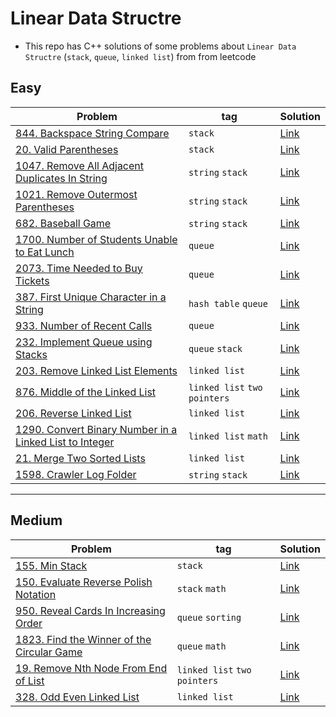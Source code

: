 # Linear Data Structre
- This repo has C++ solutions of some problems about `Linear Data Structre` (`stack`, `queue`, `linked list`) from from leetcode
## Easy
|Problem|tag|Solution|
|-------|---|--------|
|[844. Backspace String Compare](https://leetcode.com/problems/backspace-string-compare/)|`stack`|[Link](844-Backspace_String_Compare.cpp)|
|[20. Valid Parentheses](https://leetcode.com/problems/valid-parentheses/)|`stack`|[Link](20-Vaild_Parentheses.cpp)|
|[1047. Remove All Adjacent Duplicates In String](https://leetcode.com/problems/remove-all-adjacent-duplicates-in-string/description/)|`string` `stack`|[Link](1047-Remove_all_adacent_duplicates_in_string.cpp)|
|[1021. Remove Outermost Parentheses](https://leetcode.com/problems/remove-outermost-parentheses/)|`string` `stack`|[Link](1021-Remove_outermost_parentheses.cpp)|
|[682. Baseball Game](https://leetcode.com/problems/baseball-game/)|`string` `stack`|[Link](682-Baseball_game.cpp)|
|[1700. Number of Students Unable to Eat Lunch](https://leetcode.com/problems/number-of-students-unable-to-eat-lunch/)|`queue`|[Link](1700-Number_of_Sutdents_Unable_to_Eat_Lunch.cpp)|
|[2073. Time Needed to Buy Tickets](https://leetcode.com/problems/time-needed-to-buy-tickets/)|`queue`|[Link](2073-Time-Needed_To_Buy_Tickets.cpp)|
|[387. First Unique Character in a String](https://leetcode.com/problems/first-unique-character-in-a-string/)|`hash table` `queue`|[Link](387-First_Unique_character_in_a_string.cpp)|
|[933. Number of Recent Calls](https://leetcode.com/problems/number-of-recent-calls/)|`queue`|[Link](933-Numbers_of_Recent_Calls.cpp)|
|[232. Implement Queue using Stacks](https://leetcode.com/problems/implement-queue-using-stacks/)|`queue` `stack`|[Link](232-Implement_Queue_using_stacks.cpp)|
|[203. Remove Linked List Elements](https://leetcode.com/problems/remove-linked-list-elements/)|`linked list`|[Link](203-Remove_Linked_list_elements.cpp)|
|[876. Middle of the Linked List](https://leetcode.com/problems/middle-of-the-linked-list/)|`linked list` `two pointers`|[Link](876-Middle_of_the_linked_list.cpp)|
|[206. Reverse Linked List](https://leetcode.com/problems/reverse-linked-list/)|`linked list`|[Link](206-Reverse_Linked_List.cpp)|
|[1290. Convert Binary Number in a Linked List to Integer](https://leetcode.com/problems/convert-binary-number-in-a-linked-list-to-integer/)|`linked list` `math`|[Link](1290-Convert_Binary_Number_in_a_Linked_List_to_integer.cpp)|
|[21. Merge Two Sorted Lists](https://leetcode.com/problems/merge-two-sorted-lists/)|`linked list`|[Link](21-Merge_Two_Sorted_Lists.cpp)|
|[1598. Crawler Log Folder](https://leetcode.com/problems/crawler-log-folder/)|`string` `stack`|[Link](1598-Crawler_Log_Folder.cpp)|
---
## Medium
|Problem|tag|Solution|
|-------|---|--------|
|[155. Min Stack](https://leetcode.com/problems/min-stack/)|`stack`|[Link](155-Min_Stack.cpp)|
|[150. Evaluate Reverse Polish Notation](https://leetcode.com/problems/evaluate-reverse-polish-notation/)|`stack` `math`|[Link](150-Evaluate_Reverse_Polish_Notion.cpp)|
|[950. Reveal Cards In Increasing Order](https://leetcode.com/problems/reveal-cards-in-increasing-order/)|`queue` `sorting`|[Link](950-Reveal_cards_in_increasing_order.cpp)|
|[1823. Find the Winner of the Circular Game](https://leetcode.com/problems/find-the-winner-of-the-circular-game/)|`queue` `math`|[Link](1823-Find_the_Winner_of_the_Circular_game.cpp)|
|[19. Remove Nth Node From End of List](https://leetcode.com/problems/remove-nth-node-from-end-of-list/)|`linked list` `two pointers`|[Link](19-Revmove_Nth_node_from_end_of_list.cpp)|
|[328. Odd Even Linked List](https://leetcode.com/problems/odd-even-linked-list/)|`linked list`|[Link](328-Odd_even_linked_list.cpp)|